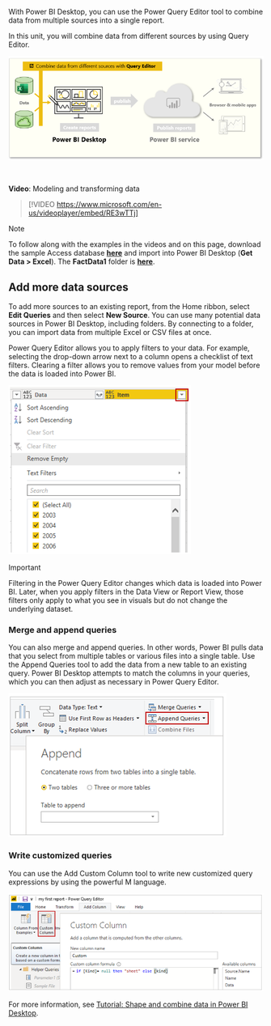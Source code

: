 With Power BI Desktop, you can use the Power Query Editor tool to combine data from multiple sources into a single report. 

In this unit, you will combine data from different sources by using Query Editor.

![This page covers, "Combine data from different sources with Query Editor".](../media/05-power-bi-desktop-task-overview.png)

&nbsp;

**Video**: Modeling and transforming data
> [!VIDEO https://www.microsoft.com/en-us/videoplayer/embed/RE3wTTj]

> [!NOTE]
> To follow along with the examples in the videos and on this page, download the sample Access database <a href="https://go.microsoft.com/fwlink/?linkid=2120368" target="_blank">**here**</a> and import into Power BI Desktop (**Get Data > Excel**). The **FactData1** folder is <a href="https://go.microsoft.com/fwlink/?linkid=2124018" target="_blank">**here**</a>.

## Add more data sources

To add more sources to an existing report, from the Home ribbon, select **Edit Queries** and then select **New Source**. You can use many potential data sources in Power BI Desktop, including folders. By connecting to a folder, you can import data from multiple Excel or CSV files at once. 

Power Query Editor allows you to apply filters to your data. For example, selecting the drop-down arrow next to a column opens a checklist of text filters. Clearing a filter allows you to remove values from your model before the data is loaded into Power BI.

![Screenshot of the "Remove Empty" option.](../media/05-power-bi-desktop-query-editor-filter.png)

> [!IMPORTANT]
> Filtering in the Power Query Editor changes which data is loaded into Power BI. Later, when you apply filters in the Data View or Report View, those filters only apply to what you see in visuals but do not change the underlying dataset.

### Merge and append queries

You can also merge and append queries. In other words, Power BI pulls data that you select from multiple tables or various files into a single table. Use the Append Queries tool to add the data from a new table to an existing query. Power BI Desktop attempts to match the columns in your queries, which you can then adjust as necessary in Power Query Editor.

![Screenshot of the Append Queries button and dialog.](../media/05-power-bi-desktop-append-queries.png)

### Write customized queries

You can use the Add Custom Column tool to write new customized query expressions by using the powerful M language.

![Screenshot of the Custom Column button and dialog.](../media/05-power-bi-desktop-custom-column.png)

For more information, see [Tutorial: Shape and combine data in Power BI Desktop](https://docs.microsoft.com/power-bi/desktop-shape-and-combine-data/?azure-portal=true).
